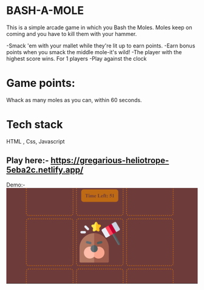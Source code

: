 # BASH-A-MOLE

This is a simple arcade game in which you Bash the Moles.
Moles keep on coming and you have to kill them with your hammer.

-Smack 'em with your mallet while they're lit up to earn points.
-Earn bonus points when you smack the middle mole-it's wild!
-The player with the highest score wins. For 1 players
-Play against the clock 

# Game points:
Whack as many moles as you can, within 60 seconds.

# Tech stack
HTML , Css, Javascript

## Play here:- https://gregarious-heliotrope-5eba2c.netlify.app/

Demo:-
![Alt text](<Screenshot 2023-07-29 162654.png>)